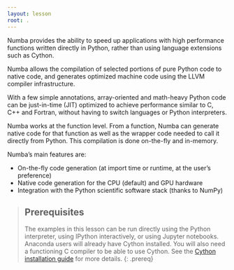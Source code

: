 ```yaml
---
layout: lesson
root: .
---
```

Numba provides the ability to speed up applications with high performance functions written directly in Python, rather than using language 
extensions such as Cython.

Numba allows the compilation of selected portions of pure Python code to native code, and generates optimized machine code using the LLVM compiler 
infrastructure. 

With a few simple annotations, array-oriented and math-heavy Python code can be just-in-time (JIT) optimized to achieve 
performance similar to C, C++ and Fortran, without having to switch languages or Python interpreters. 

Numba works at the function level. From a function, Numba can generate native code for that function as well as the wrapper code needed to 
call it directly from Python. This compilation is done on-the-fly and in-memory.

Numba’s main features are:
* On-the-fly code generation (at import time or runtime, at the user’s preference)
* Native code generation for the CPU (default) and GPU hardware
* Integration with the Python scientific software stack (thanks to NumPy)

> ## Prerequisites
>
> The examples in this lesson can be run directly using the Python interpreter, using IPython interactively, 
> or using Jupyter notebooks. Anaconda users will already have Cython installed. You will also need a functioning
> C compiler to be able to use Cython. See the [Cython installation guide](http://cython.readthedocs.io/en/latest/src/quickstart/install.html) for more details.
{: .prereq}

